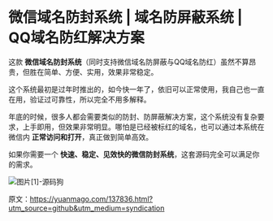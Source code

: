 # 微信域名防封系统 | 域名防屏蔽系统 | QQ域名防红解决方案

这款 **微信域名防封系统**（同时支持微信域名防屏蔽与QQ域名防红）虽然不算昂贵，但胜在简单、方便、实用，效果非常稳定。

这个系统最初是过年时推出的，如今快一年了，依旧可以正常使用，我自己也一直在用，验证过可靠性，所以完全不用多解释。

年底的时候，很多人都会需要类似的防封、防屏蔽解决方案，这个系统没有复杂要求，上手即用，但效果非常明显。哪怕是已经被标红的域名，也可以通过本系统在微信内 **正常访问和打开**，真正做到简单高效。

如果你需要一个 **快速、稳定、见效快的微信防封系统**，这套源码完全可以满足你的需求。

![图片[1]-源码狗](https://pub-7eb420edbb5641e0a4d6027c727f4217.r2.dev/wp-content/uploads/2025/09/1621427180-cee631121c2ec92.jpg)

原文：https://yuanmago.com/137836.html?utm_source=github&utm_medium=syndication
